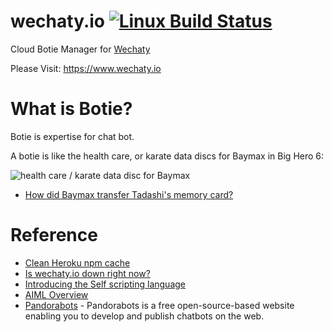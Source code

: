 # wechaty.io [![Linux Build Status](https://travis-ci.org/zixia/wechaty.io.svg?branch=master)](https://travis-ci.org/zixia/wechaty.io)
Cloud Botie Manager for [Wechaty](https://github.com/zixia/wechaty)

Please Visit: https://www.wechaty.io

# What is Botie?

Botie is expertise for chat bot.

A botie is like the health care, or karate data discs for Baymax in Big Hero 6:

![health care / karate data disc for Baymax](http://i.stack.imgur.com/ze3PM.png "disc")

* [How did Baymax transfer Tadashi's memory card?](http://scifi.stackexchange.com/a/83897)

# Reference

* [Clean Heroku npm cache](https://coderwall.com/p/jjcpra/clean-heroku-npm-cache)
* [Is wechaty.io down right now?](http://www.iswebsitedownnow.com/d/wechaty.io)
* [Introducing the Self scripting language](https://www.botlibre.com/forum-post?id=699077)
* [AIML Overview](https://www.pandorabots.com/pandora/pics/wallaceaimltutorial.html)
* [Pandorabots](pandorabots.com/static/html/) - Pandorabots is a free open-source-based website enabling you to develop and publish chatbots on the web.
